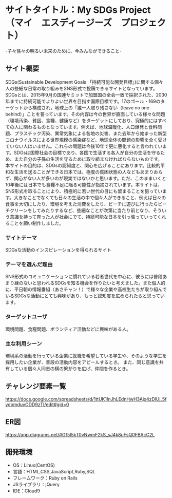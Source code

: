# サイトタイトル：My SDGs Project（マイ　エスディージーズ　プロジェクト）
-子々孫々の明るい未来のために、今みんなができること-


## サイト概要
 SDGs(Sustainable Development Goals 「持続可能な開発目標」)に関する個々人の些細な日常の取り組みをSNS形式で投稿できるサイトとなっています。 
 SDGsとは、2015年9月の国連サミットで加盟国の全会一致で採択された、2030年までに持続可能でよりよい世界を目指す国際目標です。17のゴール・169のターゲットから構成され，地球上の「誰一人取り残さない（leave no one behind）」ことを誓っています。その内容は今の世界が直面している様々な問題（環境汚染、貧困、食糧、健康など）をターゲットにしており、究極的にはすべての人に関わるものとなっています。例えば、地球温暖化、人口爆発と食料問題、プラスチック汚染、異常気象による各地の災害、また去年から始まった新型コロナウイルスによる世界規模の感染症など、地球全体の問題の影響を全く受けていない人はいません。これらの問題は今後10年で更に悪化すると言われています。SDGsは国際社会の目標であり、各国で生活する各人が自分の生活を守るため、また自分の子孫の生活を守るために取り組まなければならないものです。
 本サイトの目的は、SDGsの認知度と、関心を広げることにあります。比較的平和な生活を送ることができる日本では、極度の貧困状態の人などもあまりおらず、関心がない人が多いのが現実ではないかと思います。ただ、このままいくと10年後には日本でも食糧不足に陥る可能性が指摘されています。本サイトは、SNS形式を取ることにより、積極的に若い世代の目にも留まることを狙っています。大きなことでなくても日々の生活の中で個々人ができること、例えば日々の食事を大切にしたり、環境を考えた消費をしたり、ビーチに遊びに行ったらビーチクリーンをしてみたりするなど、些細なことが次第に当たり前となり、そういう意識を持って育った人が社会にでて、持続可能な日本を引っ張っていってくれることを願い制作しました。

### サイトテーマ
SDGsな活動のインスピレーションを得られるサイト

### テーマを選んだ理由
SNS形式のコミュニケーションに慣れている若者世代を中心に、彼らには普段あまり縁のないと思われるSDGsを知る機会を作りたいと考えました。また個人的に、平日朝の情報番組（あさチャン！）で様々な企業や高校生たちが取り組んでいるSDGsな活動にとても興味があり、もっと認知度を広められたらと思っています。

### ターゲットユーザ
環境問題、食糧問題、ボランティア活動などに興味がある人。

### 主な利用シーン
環境系の活動を行っている企業に就職を希望している学生や、そのような学生を採用したい企業が、普段の活動内容をアピールするとき。
また、同じ意識を共有している個々人同志の横の繋がりを広げ、仲間を作るとき。

## チャレンジ要素一覧
https://docs.google.com/spreadsheets/d/1ttUK1InJhLEdnHwH3Ajx4zDlUj_5fydomduvODD9zTI/edit#gid=0

## ER図
https://app.diagrams.net/#G15l5kT0vNwmF2kS_sJ4k8uFsQ0FBAcC2L

## 開発環境
- OS：Linux(CentOS)
- 言語：HTML,CSS,JavaScript,Ruby,SQL
- フレームワーク：Ruby on Rails
- JSライブラリ：jQuery
- IDE：Cloud9

